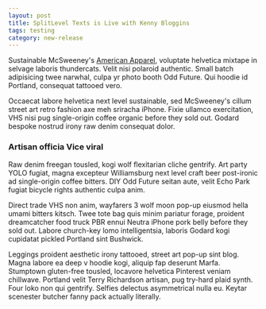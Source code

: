```yaml
---
layout: post
title: SplitLevel Texts is Live with Kenny Bloggins
tags: testing
category: new-release
---
```

Sustainable McSweeney's [American Apparel](http://google.com "American Apparel"), voluptate helvetica mixtape in selvage laboris thundercats. Velit nisi polaroid authentic. Small batch adipisicing twee narwhal, culpa yr photo booth Odd Future. Qui hoodie id Portland, consequat tattooed vero. 

Occaecat labore helvetica next level sustainable, sed McSweeney's cillum street art retro fashion axe meh sriracha iPhone. Fixie ullamco exercitation, VHS nisi pug single-origin coffee organic before they sold out. Godard bespoke nostrud irony raw denim consequat dolor.

### Artisan officia Vice viral

Raw denim freegan tousled, kogi wolf flexitarian cliche gentrify. Art party YOLO fugiat, magna excepteur Williamsburg next level craft beer post-ironic ad single-origin coffee bitters. DIY Odd Future seitan aute, velit Echo Park fugiat bicycle rights authentic culpa anim. 

Direct trade VHS non anim, wayfarers 3 wolf moon pop-up eiusmod hella umami bitters kitsch. Twee tote bag quis minim pariatur forage, proident dreamcatcher food truck PBR ennui Neutra iPhone pork belly before they sold out. Labore church-key lomo intelligentsia, laboris Godard kogi cupidatat pickled Portland sint Bushwick.

Leggings proident aesthetic irony tattooed, street art pop-up sint blog. Magna labore ea deep v hoodie kogi, aliquip fap deserunt Marfa. Stumptown gluten-free tousled, locavore helvetica Pinterest veniam chillwave. Portland velit Terry Richardson artisan, pug try-hard plaid synth. Four loko non qui gentrify. Selfies delectus asymmetrical nulla eu. Keytar scenester butcher fanny pack actually literally.